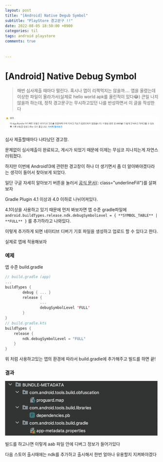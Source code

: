 ```yaml
---
layout: post
title: "[Android] Native Degub Symbol"
subtitle: "PlayStore 경고문구 !!"
date: 2022-08-05 18:50:00 +0900
categories: til
tags: android playstore
comments: true


---
```




# [Android] Native Debug Symbol



> 매번 심사제출 때마다 떨린다. 혹시나 앱이 리젝먹지는 않을까.... 앱을 올렸는데 이상한 파일이 올라가서(실제로 hello world apk를 올린적이 있다😂) 큰일 나지않을까 하는데, 정작 경고문구는 무시하고있던 나를 반성하면서 이 글을 작성한다



![ndk_1.png](/img/in-post/ndk_1.png)



심사 제출할때마다 나타났던 경고창.

문제없이 심사제출이 완료되고, 게시가 되었기 때문에 이제는 무심코 지나치는게 자연스러워졌다.

하지만 이번에 Android13에 관련한 경고창이 하나 더 생기면서 좀 더 알아봐야겠다라는 생각이 들어서 찾아보게 되었다.

일단 구글 자세히 알아보기 버튼을 눌러서 [공식 문서](https://developer.android.com/studio/build/shrink-code#native-crash-support){: class="underlineFill"}를 살펴보자



Gradle Plugin 4.1 이상과 4.0 이하로 나뉘어져있다.

4.1이상을 사용하고 있기 때문에 먼저 봐보자면 앱 수준 gradle파일에 `android.buildTypes.release.ndk.debugSymbolLevel = { **SYMBOL_TABLE** | **FULL** }` 를 추가하라고 나와있다.

이렇게 추가하게 되면 네이티브 디버기 기호 파일을 생성하고 업로드 할 수 있다고 한다.

실제로 앱에 적용해보자



### 예제

앱 수준 build.gradle

```kotlin
// build.gradle (app)
...
buildTypes {
		debug { ... }
		release { 
				...
				debugSymbolLevel 'FULL'
		}
}
// build.gradle.kts
buildTypes {
    release {
        ndk.debugSymbolLevel = "FULL"
    }
}
```

위 처럼 사용하고있는 앱의 환경에 따라서 build.gradle에 추가해주고 빌드를 하면 끝!



### **결과**

![ndk_2.png](/img/in-post/ndk_2.png)

빌드를 하고나면 이렇게 aab 파일 안에 디버그 정보가 들어가있다

다음 스토어 출시때에는 ndk를 추가하고 출시해서 한번 얼마나 유용할지 지켜봐야겠다



